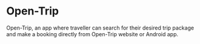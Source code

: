 # Open-Trip
Open-Trip, an app where traveller can search for their desired trip package and make a booking directly from Open-Trip website or Android app.
